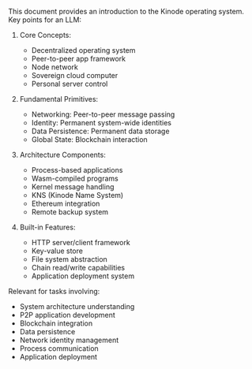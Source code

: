 This document provides an introduction to the Kinode operating system. Key points for an LLM:

1. Core Concepts:
   - Decentralized operating system
   - Peer-to-peer app framework
   - Node network
   - Sovereign cloud computer
   - Personal server control

2. Fundamental Primitives:
   - Networking: Peer-to-peer message passing
   - Identity: Permanent system-wide identities
   - Data Persistence: Permanent data storage
   - Global State: Blockchain interaction

3. Architecture Components:
   - Process-based applications
   - Wasm-compiled programs
   - Kernel message handling
   - KNS (Kinode Name System)
   - Ethereum integration
   - Remote backup system

4. Built-in Features:
   - HTTP server/client framework
   - Key-value store
   - File system abstraction
   - Chain read/write capabilities
   - Application deployment system

Relevant for tasks involving:
- System architecture understanding
- P2P application development
- Blockchain integration
- Data persistence
- Network identity management
- Process communication
- Application deployment